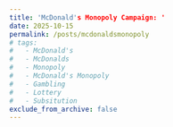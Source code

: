 ```yaml
---
title: 'McDonald's Monopoly Campaign: '
date: 2025-10-15
permalink: /posts/mcdonaldsmonopoly
# tags:
#   - McDonald's
#   - McDonalds
#   - Monopoly
#   - McDonald's Monopoly
#   - Gambling
#   - Lottery
#   - Subsitution
exclude_from_archive: false
---
```



